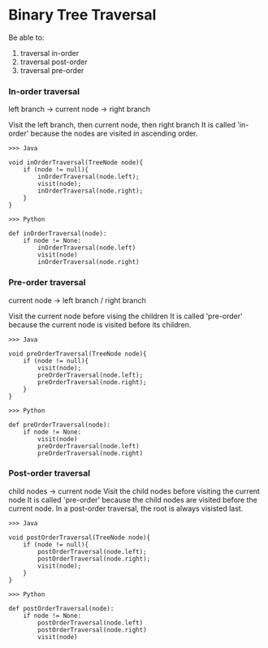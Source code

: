 # Binary Tree Traversal

Be able to:
1. traversal in-order
2. traversal post-order
3. traversal pre-order

### In-order traversal

left branch -> current node -> right branch

Visit the left branch, then current node, then right branch
It is called 'in-order' because the nodes are visited in ascending order. 

```
>>> Java

void inOrderTraversal(TreeNode node){
    if (node != null){
        inOrderTraversal(node.left);
        visit(node);
        inOrderTraversal(node.right);
    }
}
```

```
>>> Python

def inOrderTraversal(node):
    if node != None:
        inOrderTraversal(node.left)
        visit(node)
        inOrderTraversal(node.right)
```

### Pre-order traversal

current node -> left branch / right branch

Visit the current node before vising the children
It is called 'pre-order' because the current node is visited before its children.

```
>>> Java

void preOrderTraversal(TreeNode node){
    if (node != null){
        visit(node);
        preOrderTraversal(node.left);
        preOrderTraversal(node.right);
    }
}
```

```
>>> Python

def preOrderTraversal(node):
    if node != None:
        visit(node)
        preOrderTraversal(node.left)
        preOrderTraversal(node.right)
```

### Post-order traversal

child nodes -> current node
Visit the child nodes before visiting the current node
It is called 'pre-order' because the child nodes are visited before the current node. 
In a post-order traversal, the root is always visisted last. 

```
>>> Java

void postOrderTraversal(TreeNode node){
    if (node != null){
        postOrderTraversal(node.left);
        postOrderTraversal(node.right);
        visit(node);
    }
}
```

```
>>> Python

def postOrderTraversal(node):
    if node != None:
        postOrderTraversal(node.left)
        postOrderTraversal(node.right)
        visit(node)
```
